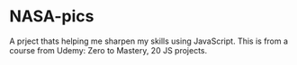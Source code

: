 # NASA-pics
A prject thats helping me sharpen my skills using JavaScript. This is from a course from Udemy: Zero to Mastery, 20 JS projects.
